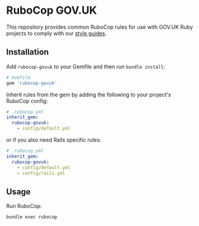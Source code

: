# RuboCop GOV.UK

This repository provides common RuboCop rules for use with GOV.UK Ruby projects to comply with our [style guides][guides].

## Installation

Add `rubocop-govuk` to your Gemfile and then run `bundle install`:

```ruby
# Gemfile
gem 'rubocop-govuk'
```

Inherit rules from the gem by adding the following to your project's RuboCop config:

```yaml
# .rubocop.yml
inherit_gem:
  rubocop-govuk: 
    - config/default.yml
```

or if you also need Rails specific rules:

```yaml
# .rubocop.yml
inherit_gem:
  rubocop-govuk: 
    - config/default.yml
    - config/rails.yml
```

## Usage

Run RuboCop: 

```sh
bundle exec rubocop
```

[guides]: https://github.com/alphagov/styleguides
